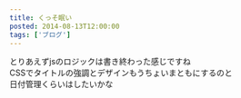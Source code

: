 ```yaml
---
title: くっそ眠い
posted: 2014-08-13T12:00:00
tags: ['ブログ']
---
```


とりあえずjsのロジックは書き終わった感じですね  
CSSでタイトルの強調とデザインもうちょいまともにするのと  
日付管理くらいはしたいかな

